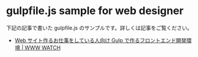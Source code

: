 # gulpfile.js sample for web designer

下記の記事で書いた gulpfile.js のサンプルです。詳しくは記事をご覧ください。

- [Web サイト作るお仕事をしている人向け Gulp で作るフロントエンド開発環境 | WWW WATCH](https://hyper-text.org/archives/2018/03/gulp_quick_start.shtml)

